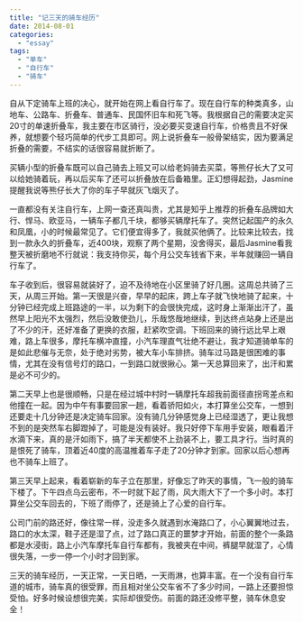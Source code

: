 ```yaml
---
title: "记三天的骑车经历"
date: 2014-08-01
categories: 
  - "essay"
tags: 
  - "单车"
  - "自行车"
  - "骑车"
---
```


自从下定骑车上班的决心，就开始在网上看自行车了。现在自行车的种类真多，山地车、公路车、折叠车、普通车、民国怀旧车和死飞等。我根据自己的需要决定买20寸的单速折叠车，我主要在市区骑行，没必要买变速自行车，价格贵且不好保养，就想要个轻巧简单的代步工具即可。网上说折叠车一般骨架结实，因为要满足折叠的需要，不结实的话很容易就折断了。

买辆小型的折叠车既可以自己骑去上班又可以给老妈骑去买菜，等熊仔长大了又可以给她骑着玩，再以后买车了还可以折叠放在后备箱里。正幻想得起劲，Jasmine提醒我说等熊仔长大了你的车子早就灰飞烟灭了。

一直都没有关注自行车，上网一查还真叫贵，尤其是知乎上推荐的折叠车品牌如大行、悍马、欧亚马，一辆车子都几千块，都够买辆摩托车了。突然记起国产的永久和凤凰，小的时候最常见了。它们便宜得多了，我就买他俩了。比较来比较去，找到一款永久的折叠车，近400块，观察了两个星期，没舍得买，最后Jasmine看我整天被折磨地不行就说：我支持你买，每个月公交车钱省下来，半年就赚回一辆自行车了。

车子收到后，很容易就装好了，迫不及待地在小区里骑了好几圈。这周总共骑了三天，从周三开始。第一天很是兴奋，早早的起床，跨上车子就飞快地骑了起来，十分钟已经完成上班路途的一半，以为剩下的会很快完成，这时身上渐渐出汗了，虽然早上阳光不太强烈，然后没敢使劲儿，乐哉悠哉地继续，到达终点站身上还是出了不少的汗，还好准备了更换的衣服，赶紧吹空调。下班回来的骑行远比早上艰难，路上车很多，摩托车横冲直撞，小汽车理直气壮绝不避让，我才知道骑单车的是如此悲催与无奈，处于绝对劣势，被大车小车排挤。骑车过马路是很困难的事情，尤其在没有信号灯的路口，一到路口就很揪心。第一天总算回来了，出汗和累是必不可少的。

第二天早上也是很顺畅，只是在经过城中村时一辆摩托车超我前面径直拐弯差点和他撞在一起。因为中午有事要回家一趟，看着骄阳如火，本打算坐公交车，一想到还要走十几分钟还是决定骑车回家。没有骑几分钟感觉身上已经湿透了，更让我想不到的是突然车右脚蹬掉了，可能是没有装好。我只好停下车用手安装，眼看着汗水滴下来，真的是汗如雨下，搞了半天都使不上劲装不上，要工具才行。当时真的是恨死了骑车，顶着近40度的高温推着车子走了20分钟才到家。回家以后心想再也不骑车上班了。

第三天早上起来，看着崭新的车子立在那里，好像忘了昨天的事情，飞一般的骑车下楼了。下午四点乌云密布，不一时就下起了雨，风大雨大下了一个多小时。本打算坐公交车回去的，下班了雨停了，还是骑上了心爱的自行车。

公司门前的路还好，像往常一样，没走多久就遇到水淹路口了，小心翼翼地过去，路口的水太深，鞋子还是湿了点，过了路口真正的噩梦才开始，前面的整个一条路都是水浸街，路上小汽车摩托车自行车都有，我被夹在中间，裤腿早就湿了，心情很失落，一步一停一个小时才回到家。

三天的骑车经历，一天正常，一天日晒，一天雨淋，也算丰富。在一个没有自行车道的城市，骑车真的很受罪，而且相对坐公交车省不了多少时间，一路上还要担惊受怕。好多时候设想很完美，实际却很受伤。前面的路还没修平整，骑车休息安全！

